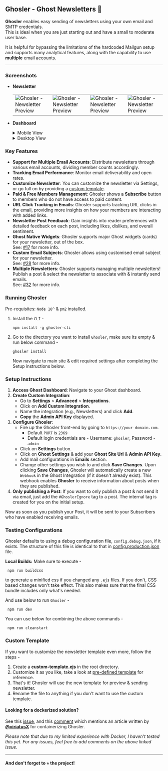 ## Ghosler - Ghost Newsletters 👻

**Ghosler** enables easy sending of newsletters using your own email and SMTP credentials.\
This is ideal when you are just starting out and have a small to moderate user base.

It is helpful for bypassing the limitations of the hardcoded Mailgun setup and supports many analytical features, along
with the capability to use **multiple** email accounts.

---

### Screenshots

- **Newsletter**
    <table>
      <tr>
        <td><img style="border-radius: 2px;" src="https://github.com/ItzNotABug/ghosler/assets/20625965/8f909219-7d20-444c-af49-3a4d9b309e5b" alt="Ghosler - Newsletter Preview" /></td>
        <td><img style="border-radius: 2px;" src="https://github.com/ItzNotABug/ghosler/assets/20625965/9264b063-b064-4096-8c52-b10c4b0f4656" alt="Ghosler - Newsletter Preview" /></td>
        <td><img style="border-radius: 2px;" src="https://github.com/ItzNotABug/ghosler/assets/20625965/75798fa3-7246-44f0-867e-0e716a24a1f4" alt="Ghosler - Newsletter Preview" /></td>
        <td><img style="border-radius: 2px;" src="https://github.com/ItzNotABug/ghosler/assets/20625965/e5fdc7c9-f762-46f1-bee2-65a564909919" alt="Ghosler - Newsletter Preview" /></td>
      </tr>
    </table>

- **Dashboard**

    <details>
    <summary>
    Mobile View
    </summary>
    <table>
      <tr>
        <td><img style="border-radius: 2px;" src="https://github.com/ItzNotABug/ghosler/assets/20625965/225d6929-68f1-474d-a694-257197c41424" alt="Ghosler - Login" /></td>
        <td><img style="border-radius: 2px;" src="https://github.com/ItzNotABug/ghosler/assets/20625965/39571ef5-d1f0-4145-b205-37963e28fda7" alt="Ghosler - Home" /></td>
        <td><img style="border-radius: 2px;" src="https://github.com/ItzNotABug/ghosler/assets/20625965/dc72d8c0-7943-44ce-8ffa-56fbac51c703" alt="Ghosler - Analytics" /></td>
      </tr>
      <tr>
        <td><img style="border-radius: 2px;" src="https://github.com/ItzNotABug/ghosler/assets/20625965/e06ac7aa-9e6b-4bd4-8227-d8ea76f58f64" alt="Ghosler - Analytics - Details" /></td>
        <td><img style="border-radius: 2px;" src="https://github.com/ItzNotABug/ghosler/assets/20625965/3c75cb17-dc0a-4662-aef3-b696d70cca65" alt="Ghosler - Settings" /></td>
        <td><img style="border-radius: 2px;" src="https://github.com/ItzNotABug/ghosler/assets/20625965/55e45089-fac1-40ef-b818-a440465d7c9d" alt="Ghosler - Logs" /></td>
      </tr>
    </table>
    </details>

    <details>
    <summary>
    Desktop View
    </summary>
    <table>
      <tr>
        <td><img src="https://github.com/ItzNotABug/ghosler/assets/20625965/39e5a0b1-2053-4a5f-8efa-96c45f3e3369" alt="Ghosler - Login" /></td>
        <td><img src="https://github.com/ItzNotABug/ghosler/assets/20625965/3f18b7a5-8fcd-4bed-821f-963237052d4f" alt="Ghosler - Home" /></td>
        <td><img src="https://github.com/ItzNotABug/ghosler/assets/20625965/60e9c9ad-6ae6-46c3-8708-0b9d91a960d9" alt="Ghosler - Analytics" /></td>
      </tr>
      <tr>
        <td><img src="https://github.com/ItzNotABug/ghosler/assets/20625965/eadacf4f-e9dd-45e3-b8f1-4aa18be4a41c" alt="Ghosler - Analytics - Details" /></td>
        <td><img src="https://github.com/ItzNotABug/ghosler/assets/20625965/0061ac2b-7aa5-48ca-8de4-9383c7a5d81e" alt="Ghosler - Settings" /></td>
        <td><img src="https://github.com/ItzNotABug/ghosler/assets/20625965/a6fa0f5e-8fd4-4fc4-ac01-e27b756ba749" alt="Ghosler - Logs" /></td>
      </tr>
    </table>
    </details>

### Key Features

- **Support for Multiple Email Accounts**: Distribute newsletters through various email accounts, dividing member counts
  accordingly.
- **Tracking Email Performance**: Monitor email deliverability and open rates.
- **Customize Newsletter**: You can customize the newsletter via Settings, or go full on by providing
  a [custom template](#custom-template).
- **Paid & Free Members Management**: Ghosler shows a **Subscribe** button to members who do not have access to paid
  content.
- **URL Click Tracking in Emails**: Ghosler supports tracking URL clicks in the email, providing more insights on how
  your members are interacting with added links.
- **Newsletter Post Feedback**: Gain insights into reader preferences with detailed feedback on each post, including
  likes, dislikes, and overall sentiment.
- **Ghost Native Widgets**: Ghosler supports major Ghost widgets (cards) for your newsletter, out of the box.\
  See: [#17](https://github.com/ItzNotABug/ghosler/pull/17) for more info.
- **Custom Email Subjects**: Ghosler allows using customised email subject for your newsletter.\
  See: [#28](https://github.com/ItzNotABug/ghosler/pull/28) for more info.
- **Multiple Newsletters**: Ghosler supports managing multiple newsletters! Publish a post & select the newsletter to
  associate with & instantly send emails.\
  See: [#32](https://github.com/ItzNotABug/ghosler/pull/32) for more info.

### Running Ghosler

Pre-requisites: `Node 18^` & `pm2` installed.

1. Install the `CLI` -

   ```npm
   npm install -g ghosler-cli
   ```

2. Go to the directory you want to install `Ghosler`, make sure its empty & run below command -

   ```shell
   ghosler install
   ```
   Now navigate to main site & edit required settings after completing the Setup instructions below.

### Setup Instructions

1. **Access Ghost Dashboard**: Navigate to your Ghost dashboard.
2. **Create Custom Integration**:
    - Go to **Settings** > **Advanced** > **Integrations**.
    - Click on **Add Custom Integration**.
    - Name the integration (e.g., Newsletters) and click **Add**.
    - **Copy** the **Admin API Key** displayed.
3. **Configure Ghosler**:
    - Fire up the Ghosler front-end by going to `https://your-domain.com`.
        - Default `PORT` is `2369`
        - Default login credentials are - Username: `ghosler`, Password - `admin`
    - Click on **Settings** button.
    - Click on **Ghost Settings** & add your **Ghost Site Url** & **Admin API Key**.
    - Add mail configurations in **Emails** section.
    - Change other settings you wish to and click **Save Changes**.
      Upon clicking **Save Changes**, Ghosler will automatically create a new `Webhook` in the Ghost Integration (if it
      doesn't already exist).
      This webhook enables **Ghosler** to receive information about posts when they are published.
4. **Only publishing a Post**: If you want to only publish a post & not send it via email, just add the `#GhoslerIgnore`
   tag to a post. The internal tag is created for you on the initial setup.

Now as soon as you publish your Post, it will be sent to your Subscribers who have enabled receiving emails.

### Testing Configurations

Ghosler defaults to using a debug configuration file, `config.debug.json`, if it exists. The structure of this file is
identical to that in [config.production.json](./config.production.json) file.

**Local Builds:**
Make sure to execute -

   ```shell
    npm run buildcss
   ``` 

to generate a minified css if you changed any `.ejs` files.
If you don't, CSS based changes won't take effect. This also makes sure that the final CSS bundle includes only what's
needed.

And use below to run `Ghosler` -

   ```shell
    npm run dev
   ```

You can use below for combining the above commands -

   ```shell
    npm run cleanstart
   ```

### Custom Template

If you want to customize the newsletter template even more, follow the steps -

1. Create a **custom-template.ejs** in the root directory.
2. Customize it as you like, take a look at [pre-defined template](./views/newsletter.ejs) for reference.
3. That's it! Ghosler will use the new template for preview & sending newsletter.
4. Rename the file to anything if you don't want to use the custom template.

#### Looking for a dockerized solution?

See this [issue](https://github.com/ItzNotABug/ghosler/issues/31), and
this [comment](https://github.com/ItzNotABug/ghosler/issues/31#issuecomment-1987150626) which mentions an article
written by **[@viriatusX](https://github.com/viriatusX)** for containerizing Ghosler.

*Please note that due to my limited experience with Docker, I haven't tested this yet. For any issues, feel free to add
comments on the above linked issue.*

---

#### And don't forget to `⭐` the project!
